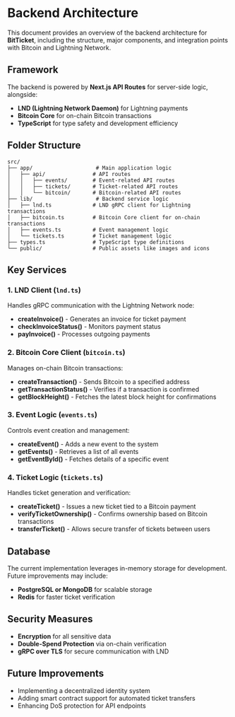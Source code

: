 # Backend Architecture

This document provides an overview of the backend architecture for **BitTicket**, including the structure, major components, and integration points with Bitcoin and Lightning Network.

## Framework

The backend is powered by **Next.js API Routes** for server-side logic, alongside:

* **LND (Lightning Network Daemon)** for Lightning payments
* **Bitcoin Core** for on-chain Bitcoin transactions
* **TypeScript** for type safety and development efficiency

## Folder Structure

```
src/
├── app/                    # Main application logic
│   ├── api/               # API routes
│   │   ├── events/        # Event-related API routes
│   │   ├── tickets/       # Ticket-related API routes
│   │   └── bitcoin/       # Bitcoin-related API routes
├── lib/                    # Backend service logic
│   ├── lnd.ts             # LND gRPC client for Lightning transactions
│   ├── bitcoin.ts         # Bitcoin Core client for on-chain transactions
│   ├── events.ts          # Event management logic
│   └── tickets.ts         # Ticket management logic
├── types.ts               # TypeScript type definitions
└── public/                # Public assets like images and icons
```

## Key Services

### 1. LND Client (`lnd.ts`)

Handles gRPC communication with the Lightning Network node:

* **createInvoice()** - Generates an invoice for ticket payment
* **checkInvoiceStatus()** - Monitors payment status
* **payInvoice()** - Processes outgoing payments

### 2. Bitcoin Core Client (`bitcoin.ts`)

Manages on-chain Bitcoin transactions:

* **createTransaction()** - Sends Bitcoin to a specified address
* **getTransactionStatus()** - Verifies if a transaction is confirmed
* **getBlockHeight()** - Fetches the latest block height for confirmations

### 3. Event Logic (`events.ts`)

Controls event creation and management:

* **createEvent()** - Adds a new event to the system
* **getEvents()** - Retrieves a list of all events
* **getEventById()** - Fetches details of a specific event

### 4. Ticket Logic (`tickets.ts`)

Handles ticket generation and verification:

* **createTicket()** - Issues a new ticket tied to a Bitcoin payment
* **verifyTicketOwnership()** - Confirms ownership based on Bitcoin transactions
* **transferTicket()** - Allows secure transfer of tickets between users

## Database

The current implementation leverages in-memory storage for development. Future improvements may include:

* **PostgreSQL or MongoDB** for scalable storage
* **Redis** for faster ticket verification

## Security Measures

* **Encryption** for all sensitive data
* **Double-Spend Protection** via on-chain verification
* **gRPC over TLS** for secure communication with LND

## Future Improvements

* Implementing a decentralized identity system
* Adding smart contract support for automated ticket transfers
* Enhancing DoS protection for API endpoints
